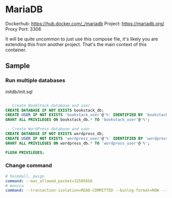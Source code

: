 # MariaDB

Dockerhub: https://hub.docker.com/_/mariadb
Project: https://mariadb.org/
Proxy Port: 3306

It will be quite uncommon to just use this compose file, it's likely you are extending this from another project.
That's the main context of this container.

## Sample 

### Run multiple databases 

initdb/init.sql

```sql

-- Create BookStack database and user
CREATE DATABASE IF NOT EXISTS bookstack_db;
CREATE USER IF NOT EXISTS 'bookstack_user'@'%' IDENTIFIED BY 'bookstack_password';
GRANT ALL PRIVILEGES ON bookstack_db.* TO 'bookstack_user'@'%';

-- Create WordPress database and user
CREATE DATABASE IF NOT EXISTS wordpress_db;
CREATE USER IF NOT EXISTS 'wordpress_user'@'%' IDENTIFIED BY 'wordpress_password';
GRANT ALL PRIVILEGES ON wordpress_db.* TO 'wordpress_user'@'%';

FLUSH PRIVILEGES;
```

### Change command

```yaml
# heimdall, pwigo
command: --max_allowed_packet=32505856
# monica
command: --transaction-isolation=READ-COMMITTED --binlog-format=ROW --innodb-file-per-table=1 --skip-innodb-read-only-compressed
```